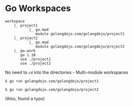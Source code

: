 # Go Workspaces

```
workspace
    |_ project1
           |_ go.mod 
              module golangdojo.com/golangdojo/project1
    |_ project2
           |_ go.mod 
              module golangdojo.com/golangdojo/project2
    |_ go.work
       go 1.18
       use ./project1
       use ./project2
```

No need to `cd` into the directories - Multi-module workspaces

`$ go run golangdojo.com/golangdojo/project1`

`$ go run golangdojo.com/golangdojo/project2`

(Also, found a typo)

